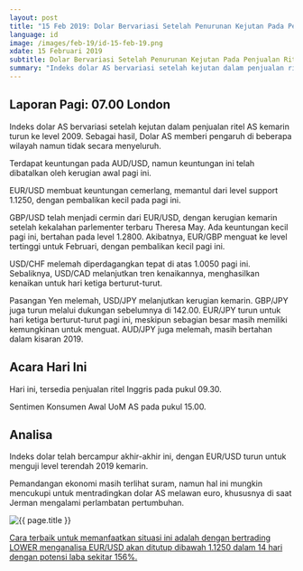 ```yaml
---
layout: post
title: "15 Feb 2019: Dolar Bervariasi Setelah Penurunan Kejutan Pada Penjualan Ritel"
language: id
image: /images/feb-19/id-15-feb-19.png
xdate: 15 Februari 2019
subtitle: Dolar Bervariasi Setelah Penurunan Kejutan Pada Penjualan Ritel
summary: "Indeks dolar AS bervariasi setelah kejutan dalam penjualan ritel AS kemarin turun ke level 2009. Sebagai hasil, Dolar AS memberi pengaruh di beberapa wilayah namun tidak secara menyeluruh. Terdapat keuntungan pada AUD/USD, namun keuntungan ini telah dibatalkan oleh kerugian awal pagi ini"
---
```

## Laporan Pagi: 07.00 London

Indeks dolar AS bervariasi setelah kejutan dalam penjualan ritel AS kemarin turun ke level 2009. Sebagai hasil, Dolar AS memberi pengaruh di beberapa wilayah namun tidak secara menyeluruh.

Terdapat keuntungan pada AUD/USD, namun keuntungan ini telah dibatalkan oleh kerugian awal pagi ini.

EUR/USD membuat keuntungan cemerlang, memantul dari level support 1.1250, dengan pembalikan kecil pada pagi ini.

GBP/USD telah menjadi cermin dari EUR/USD, dengan kerugian kemarin setelah kekalahan parlementer terbaru Theresa May. Ada keuntungan kecil pagi ini, bertahan pada level 1.2800. Akibatnya, EUR/GBP menguat ke level tertinggi untuk Februari, dengan pembalikan kecil pagi ini.

USD/CHF melemah diperdagangkan tepat di atas 1.0050 pagi ini. Sebaliknya, USD/CAD melanjutkan tren kenaikannya, menghasilkan kenaikan untuk hari ketiga berturut-turut.

Pasangan Yen melemah, USD/JPY melanjutkan kerugian kemarin. GBP/JPY juga turun melalui dukungan sebelumnya di 142.00. EUR/JPY turun untuk hari ketiga berturut-turut pagi ini, meskipun sebagian besar masih memiliki kemungkinan untuk menguat. AUD/JPY juga melemah, masih bertahan dalam kisaran 2019.

## Acara Hari Ini

Hari ini, tersedia penjualan ritel Inggris pada pukul 09.30.

Sentimen Konsumen Awal UoM AS pada pukul 15.00.

## Analisa

Indeks dolar telah bercampur akhir-akhir ini, dengan EUR/USD turun untuk menguji level terendah 2019 kemarin.

Pemandangan ekonomi masih terlihat suram, namun hal ini mungkin mencukupi untuk mentradingkan dolar AS melawan euro, khususnya di saat Jerman mengalami perlambatan pertumbuhan.

<img src="{{ site.url }}/images/feb-19/id-15-feb-19.png" alt="{{ page.title }}" title="{{ page.title }}">

<a href="%LINK%%?currency=USD&market=forex&underlying=frxEURUSD&formname=higherlower&duration_amount=14&duration_units=d&amount=10&amount_type=stake&expiry_type=duration&barrier=1.1250" target="_blank" rel="noopener noreferrer nofollow">Cara terbaik untuk memanfaatkan situasi ini adalah dengan bertrading LOWER menganalisa EUR/USD akan ditutup dibawah 1.1250 dalam 14 hari dengan potensi laba sekitar 156%.</a>
